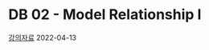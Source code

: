 # DB 02 - Model Relationship Ⅰ

[강의자료](https://edu.ssafy.com/data/upload_files/crossUpload/openLrn/ebook/unzip/A2022040614422041500/index.html) 2022-04-13